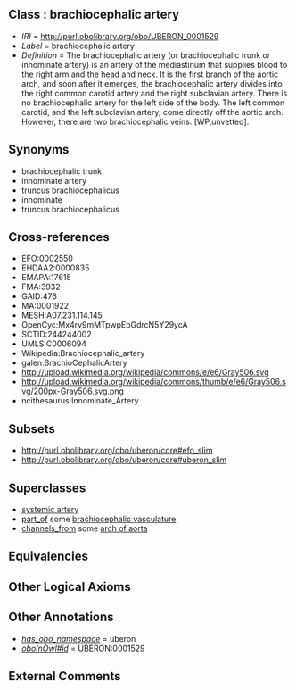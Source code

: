 
## Class : brachiocephalic artery

 * *IRI* = http://purl.obolibrary.org/obo/UBERON_0001529
 * *Label* = brachiocephalic artery
 * *Definition* = The brachiocephalic artery (or brachiocephalic trunk or innominate artery) is an artery of the mediastinum that supplies blood to the right arm and the head and neck. It is the first branch of the aortic arch, and soon after it emerges, the brachiocephalic artery divides into the right common carotid artery and the right subclavian artery. There is no brachiocephalic artery for the left side of the body. The left common carotid, and the left subclavian artery, come directly off the aortic arch. However, there are two brachiocephalic veins. [WP,unvetted].

## Synonyms

 * brachiocephalic trunk
 * innominate artery
 * truncus brachiocephalicus
 * innominate
 * truncus brachiocephalicus

## Cross-references

 * EFO:0002550
 * EHDAA2:0000835
 * EMAPA:17615
 * FMA:3932
 * GAID:476
 * MA:0001922
 * MESH:A07.231.114.145
 * OpenCyc:Mx4rv9mMTpwpEbGdrcN5Y29ycA
 * SCTID:244244002
 * UMLS:C0006094
 * Wikipedia:Brachiocephalic_artery
 * galen:BrachioCephalicArtery
 * http://upload.wikimedia.org/wikipedia/commons/e/e6/Gray506.svg
 * http://upload.wikimedia.org/wikipedia/commons/thumb/e/e6/Gray506.svg/200px-Gray506.svg.png
 * ncithesaurus:Innominate_Artery

## Subsets

 * http://purl.obolibrary.org/obo/uberon/core#efo_slim
 * http://purl.obolibrary.org/obo/uberon/core#uberon_slim

## Superclasses

 * [systemic artery](../../UBERON/73/UBERON_0004573.md)
 * [part_of](../../BFO/50/BFO_0000050.md) some [brachiocephalic vasculature](../../UBERON/04/UBERON_0007204.md)
 * [channels_from](../../core#channels/om/core#channels_from.md) some [arch of aorta](../../UBERON/08/UBERON_0001508.md)

## Equivalencies


## Other Logical Axioms


## Other Annotations

 * *[has_obo_namespace](../../ce/oboInOwl#hasOBONamespace.md)* = uberon
 * *[oboInOwl#id](../../id/oboInOwl#id.md)* = UBERON:0001529

## External Comments

